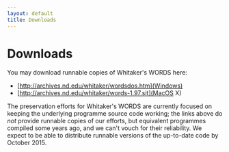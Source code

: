```yaml
---
layout: default
title: Downloads
---
```


Downloads
=========

You may download runnable copies of Whitaker's WORDS here:

* [http://archives.nd.edu/whitaker/wordsdos.htm](Windows)
* [http://archives.nd.edu/whitaker/words-1.97.sit](MacOS X)

The preservation efforts for Whitaker's WORDS are currently focused on
keeping the underlying programme source code working; the links above
do *not* provide runnable copies of our efforts, but equivalent
programmes compiled some years ago, and we can't vouch for their
reliability.  We expect to be able to distribute runnable versions of
the up-to-date code by October 2015.